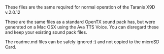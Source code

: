 These files are the same required for normal operation of the Taranis X9D v.2.0.12

These are the same files as a standard OpenTX sound pack has, but were generated on a Mac OSX using the Ava TTS Voice. You can disregard these and keep your existing sound pack files.

The readme.md files can be safely ignored :) and not copied to the microSD Card.
